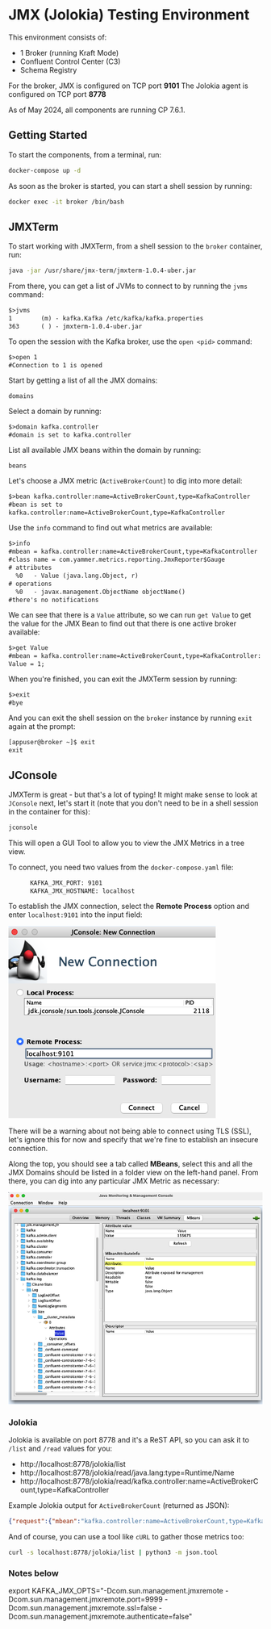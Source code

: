 # JMX (Jolokia) Testing Environment

This environment consists of:

- 1 Broker (running Kraft Mode)
- Confluent Control Center (C3)
- Schema Registry

For the broker, JMX is configured on TCP port **9101**
The Jolokia agent is configured on TCP port **8778** 

As of May 2024, all components are running CP 7.6.1.

## Getting Started

To start the components, from a terminal, run:

```bash
docker-compose up -d
```

As soon as the broker is started, you can start a shell session by running:

```bash
docker exec -it broker /bin/bash
```

## JMXTerm

To start working with JMXTerm, from a shell session to the `broker` container, run:

```bash
java -jar /usr/share/jmx-term/jmxterm-1.0.4-uber.jar
```

From there, you can get a list of JVMs to connect to by running the `jvms` command:

```terminal
$>jvms
1        (m) - kafka.Kafka /etc/kafka/kafka.properties
363      ( ) - jmxterm-1.0.4-uber.jar
```

To open the session with the Kafka broker, use the `open <pid>` command:

```terminal
$>open 1
#Connection to 1 is opened
```

Start by getting a list of all the JMX domains:

```terminal
domains
```

Select a domain by running:

```terminal
$>domain kafka.controller
#domain is set to kafka.controller
```

List all available JMX beans within the domain by running:

```terminal
beans
```

Let's choose a JMX metric (`ActiveBrokerCount`) to dig into more detail:

```terminal
$>bean kafka.controller:name=ActiveBrokerCount,type=KafkaController
#bean is set to kafka.controller:name=ActiveBrokerCount,type=KafkaController
```

Use the `info` command to find out what metrics are available:

```terminal
$>info
#mbean = kafka.controller:name=ActiveBrokerCount,type=KafkaController
#class name = com.yammer.metrics.reporting.JmxReporter$Gauge
# attributes
  %0   - Value (java.lang.Object, r)
# operations
  %0   - javax.management.ObjectName objectName()
#there's no notifications
```

We can see that there is a `Value` attribute, so we can run `get Value` to get the value for the JMX Bean to find out that there is one active broker available:

```terminal
$>get Value
#mbean = kafka.controller:name=ActiveBrokerCount,type=KafkaController:
Value = 1;
```

When you're finished, you can exit the JMXTerm session by running:

```terminal
$>exit
#bye
```

And you can exit the shell session on the `broker` instance by running `exit` again at the prompt:

```terminal
[appuser@broker ~]$ exit
exit
```

## JConsole

JMXTerm is great - but that's a lot of typing!  It might make sense to look at `JConsole` next, let's start it (note that you don't need to be in a shell session in the container for this):

```bash
jconsole
```

This will open a GUI Tool to allow you to view the JMX Metrics in a tree view.  

To connect, you need two values from the `docker-compose.yaml` file:

```properties
      KAFKA_JMX_PORT: 9101
      KAFKA_JMX_HOSTNAME: localhost
```

To establish the JMX connection, select the **Remote Process** option and enter `localhost:9101` into the input field:

![Connect to JMX](jconsole.png)

There will be a warning about not being able to connect using TLS (SSL), let's ignore this for now and specify that we're fine to establish an insecure connection.

Along the top, you should see a tab called **MBeans**, select this and all the JMX Domains should be listed in a folder view on the left-hand panel.  From there, you can dig into any particular JMX Metric as necessary:

![View MBean](mbean.png)

### Jolokia

Jolokia is available on port 8778 and it's a ReST API, so you can ask it to `/list` and `/read` values for you:

- http://localhost:8778/jolokia/list
- http://localhost:8778/jolokia/read/java.lang:type=Runtime/Name
- http://localhost:8778/jolokia/read/kafka.controller:name=ActiveBrokerCount,type=KafkaController

Example Jolokia output for `ActiveBrokerCount` (returned as JSON):

```json
{"request":{"mbean":"kafka.controller:name=ActiveBrokerCount,type=KafkaController","type":"read"},"value":{"Value":1},"status":200,"timestamp":1715327704}
```

And of course, you can use a tool like `cURL` to gather those metrics too:

```bash
curl -s localhost:8778/jolokia/list | python3 -m json.tool
```

### Notes below
export KAFKA_JMX_OPTS="-Dcom.sun.management.jmxremote -Dcom.sun.management.jmxremote.port=9999 -Dcom.sun.management.jmxremote.ssl=false -Dcom.sun.management.jmxremote.authenticate=false"